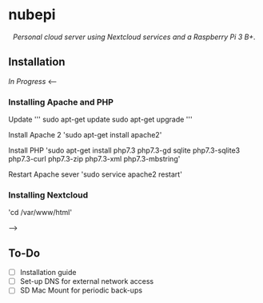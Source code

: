 # nubepi

<p align="center"><i>Personal cloud server using Nextcloud services and a Raspberry Pi 3 B+.</i></p>

## Installation
*In Progress*
<--
### Installing Apache and PHP

Update
'''
sudo apt-get update
sudo apt-get upgrade
'''

Install Apache 2
'sudo apt-get install apache2'

Install PHP
'sudo apt-get install php7.3 php7.3-gd sqlite php7.3-sqlite3 php7.3-curl php7.3-zip php7.3-xml php7.3-mbstring'

Restart Apache sever
'sudo service apache2 restart'

### Installing Nextcloud

'cd /var/www/html'

-->
## To-Do
- [ ] Installation guide
- [ ] Set-up DNS for external network access
- [ ] SD Mac Mount for periodic back-ups
